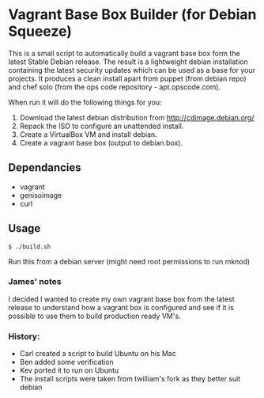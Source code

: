# Vagrant Base Box Builder (for Debian Squeeze)

This is a small script to automatically build a vagrant base box form the latest Stable Debian release.  The result is a lightweight debian installation containing the latest security updates which can be used as a base for your projects.  It produces a clean install apart from puppet (from debian repo) and chef solo (from the ops code repository - apt.opscode.com).

When run it will do the following things for you:

1. Download the latest debian distribution from http://cdimage.debian.org/
2. Repack the ISO to configure an unattended install.
3. Create a VirtualBox VM and install debian.
4. Create a vagrant base box (output to debian.box).

## Dependancies

 - vagrant
 - genisoimage
 - curl

## Usage

    $ ./build.sh

Run this from a debian server (might need root permissions to run mknod)

### James' notes

I decided I wanted to create my own vagrant base box from the latest release to understand how a vagrant box is configured and see if it is possible to use them to build production ready VM's.  


### History:
 - Carl created a script to build Ubuntu on his Mac
 - Ben added some verification
 - Kev ported it to run on Ubuntu
 - The install scripts were taken from twilliam's fork as they better suit debian

